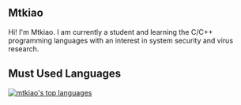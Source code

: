 ## Mtkiao
Hi! I'm Mtkiao. I am currently a student and learning the C/C++ programming languages with an interest in system security and virus research.

## Must Used Languages
[![mtkiao's top languages](https://github-readme-stats.vercel.app/api/top-langs/?username=mtkiao&theme=blue-green)](https://github.com/anuraghazra/github-readme-stats)
